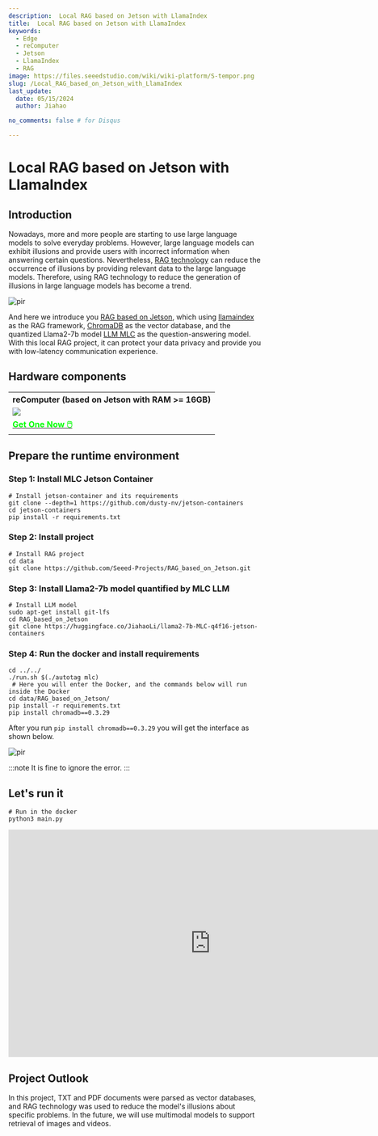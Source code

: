 ```yaml
---
description:  Local RAG based on Jetson with LlamaIndex
title:  Local RAG based on Jetson with LlamaIndex
keywords:
  - Edge
  - reComputer
  - Jetson
  - LlamaIndex
  - RAG
image: https://files.seeedstudio.com/wiki/wiki-platform/S-tempor.png
slug: /Local_RAG_based_on_Jetson_with_LlamaIndex
last_update:
  date: 05/15/2024
  author: Jiahao

no_comments: false # for Disqus

---
```


# Local RAG based on Jetson with LlamaIndex

## Introduction

Nowadays, more and more people are starting to use large language models to solve everyday problems. However, large language models can exhibit illusions and provide users with incorrect information when answering certain questions. Nevertheless, [RAG technology](https://www.seeedstudio.com/blog/2024/04/25/build-a-local-rag-chatbot-on-jetson-orin-for-your-knowledge-base/) can reduce the occurrence of illusions by providing relevant data to the large language models. Therefore, using RAG technology to reduce the generation of illusions in large language models has become a trend.

<p style={{textAlign: 'center'}}><img src="https://files.seeedstudio.com/wiki/reComputer-Jetson/A608/RAG-MLC-Jetson.gif" alt="pir" width={800} height="auto"/></p>

And here we introduce you [RAG based on Jetson](https://github.com/Seeed-Projects/RAG_based_on_Jetson), which using [llamaindex](https://www.llamaindex.ai) as the RAG framework, [ChromaDB](https://github.com/chroma-core/chroma) as the vector database, and the quantized Llama2-7b model [LLM MLC](https://llm.mlc.ai/) as the question-answering model. With this local RAG project, it can protect your data privacy and provide you with low-latency communication experience. 


## Hardware components

<div class="table-center">
	<table align="center">
		<tr>
			<th>reComputer (based on Jetson with RAM >= 16GB)
			</th>
		</tr>
    <tr>
      <td><div style={{textAlign:'center'}}><img src="https://files.seeedstudio.com/wiki/reComputer-Jetson/A608/recomputerj4012.jpg" style={{width:800, height:'auto'}}/></div></td>
    </tr>
		<tr>
			<td><div class="get_one_now_container" style={{textAlign: 'center'}}>
				<a class="get_one_now_item" href="https://www.seeedstudio.com/reComputer-J4012-p-5586.html">
				<strong><span><font color={'FFFFFF'} size={"4"}> Get One Now 🖱️</font></span></strong>
				</a>
			</div></td>
		</tr>
	</table>
</div>

## Prepare the runtime environment
### Step 1: Install MLC Jetson Container

```shell
# Install jetson-container and its requirements
git clone --depth=1 https://github.com/dusty-nv/jetson-containers
cd jetson-containers 
pip install -r requirements.txt 
```
### Step 2: Install project

```shell
# Install RAG project
cd data
git clone https://github.com/Seeed-Projects/RAG_based_on_Jetson.git
```

### Step 3: Install Llama2-7b model quantified by MLC LLM

```shell
# Install LLM model
sudo apt-get install git-lfs
cd RAG_based_on_Jetson
git clone https://huggingface.co/JiahaoLi/llama2-7b-MLC-q4f16-jetson-containers 
```
### Step 4: Run the docker and install requirements

```shell
cd ../../
./run.sh $(./autotag mlc)
 # Here you will enter the Docker, and the commands below will run inside the Docker
cd data/RAG_based_on_Jetson/
pip install -r requirements.txt
pip install chromadb==0.3.29
```

After you run ```pip install chromadb==0.3.29``` you will get the interface as shown below.

<p style={{textAlign: 'center'}}><img src="https://files.seeedstudio.com/wiki/reComputer-Jetson/A608/RAG_Install_ChromaDB.png" alt="pir" width={1000} height="auto"/></p>

:::note
It is fine to ignore the error.
:::

## Let's run it
```shell
# Run in the docker
python3 main.py
```
<div align="center">
<iframe width="800" height="450" src="https://www.youtube.com/embed/v1SDRko5cNM" title="Jetson Orin NX RAG with MLC, Llama2-7b and ChromaDB" frameborder="0" allow="accelerometer; autoplay; clipboard-write; encrypted-media; gyroscope; picture-in-picture; web-share" referrerpolicy="strict-origin-when-cross-origin" allowfullscreen></iframe>
</div>

## Project Outlook

In this project, TXT and PDF documents were parsed as vector databases, and RAG technology was used to reduce the model's illusions about specific problems. In the future, we will use multimodal models to support retrieval of images and videos. 